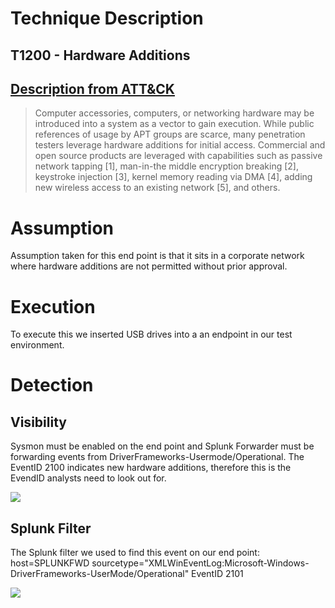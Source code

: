 # Technique Description
## T1200 - Hardware Additions
## [Description from ATT&CK](https://attack.mitre.org/techniques/T1200/)
<blockquote> Computer accessories, computers, or networking hardware may be introduced into a system as a vector to gain execution. While public references of usage by APT groups are scarce, many penetration testers leverage hardware additions for initial access. Commercial and open source products are leveraged with capabilities such as passive network tapping [1], man-in-the middle encryption breaking [2], keystroke injection [3], kernel memory reading via DMA [4], adding new wireless access to an existing network [5], and others.</blockquote>

# Assumption
Assumption taken for this end point is that it sits in a corporate network where hardware additions are not permitted without prior approval.

# Execution
To execute this we inserted USB drives into a an endpoint in our test environment.

# Detection

## Visibility
Sysmon must be enabled on the end point and Splunk Forwarder must be forwarding events from DriverFrameworks-Usermode/Operational.
The EventID 2100 indicates new hardware additions, therefore this is the EvendID analysts need to look out for.
<p>
  <img src="https://github.com/ayusuf15/DPI911SSA-Project-Group3/blob/master/Initial-Access/Hardware%20Additions-T1200/Screenshots/1.png">
</p>

## Splunk Filter
The Splunk filter we used to find this event on our end point: 
host=SPLUNKFWD sourcetype="XMLWinEventLog:Microsoft-Windows-DriverFrameworks-UserMode/Operational" EventID 2101
<p>
  <img src="https://github.com/ayusuf15/DPI911SSA-Project-Group3/blob/master/Initial-Access/Hardware%20Additions-T1200/Screenshots/2.png">
</p>
